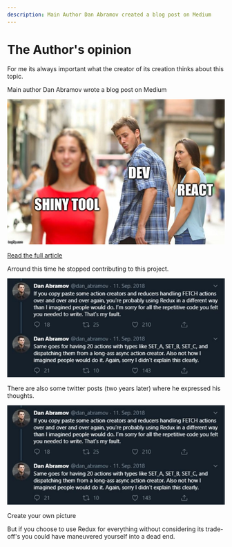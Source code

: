 ```yaml
---
description: Main Author Dan Abramov created a blog post on Medium
---
```


# The Author's opinion

For me its always important what the creator of its creation thinks about this topic.

Main author Dan Abramov wrote a blog post on Medium

![](.gitbook/assets/image%20%283%29.png)

[Read the full article](https://medium.com/@dan_abramov/you-might-not-need-redux-be46360cf367)

Arround this time he stopped contributing to this project.

![](.gitbook/assets/image%20%282%29.png)

There are also some twitter posts \(two years later\) where he expressed his thoughts.

![](.gitbook/assets/image%20%284%29.png)

Create your own picture

But if you choose to use Redux for everything without considering its trade-off's you could have maneuvered yourself into a dead end.

